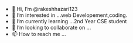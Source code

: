 - 👋 Hi, I’m @rakeshhazari123
- 👀 I’m interested in ...web Developement,coding.
- 🌱 I’m currently learning ...2nd Year CSE student
- 💞️ I’m looking to collaborate on ...
- 📫 How to reach me ...

<!---
rakeshhazari123/rakeshhazari123 is a ✨ special ✨ repository because its `README.md` (this file) appears on your GitHub profile.
You can click the Preview link to take a look at your changes.
--->
